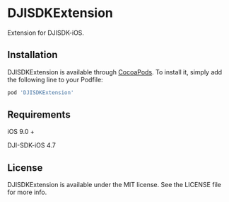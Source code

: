 # DJISDKExtension

Extension for DJISDK-iOS.

## Installation

DJISDKExtension is available through [CocoaPods](https://cocoapods.org). To install it, simply add the following line to your Podfile:

```ruby
pod 'DJISDKExtension'
```

## Requirements

iOS 9.0 +

DJI-SDK-iOS 4.7

## License

DJISDKExtension is available under the MIT license. See the LICENSE file for more info.
